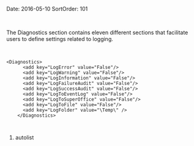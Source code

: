Date: 2016-05-10
SortOrder: 101

 

The Diagnostics section contains eleven different sections that facilitate users to define settings related to logging.

 

```
<Diagnostics>
      <add key="LogError" value="False"/>
      <add key="LogWarning" value="False"/>
      <add key="LogInformation" value="False"/>
      <add key="LogFailureAudit" value="False"/>
      <add key="LogSuccessAudit" value="False"/>
      <add key="LogToEventLog" value="False"/>
      <add key="LogToSuperOffice" value="False"/>
      <add key="LogToFile" value="False"/>
      <add key="LogFolder" value="\Temp\" />
    </Diagnostics>

 
```

1. autolist
